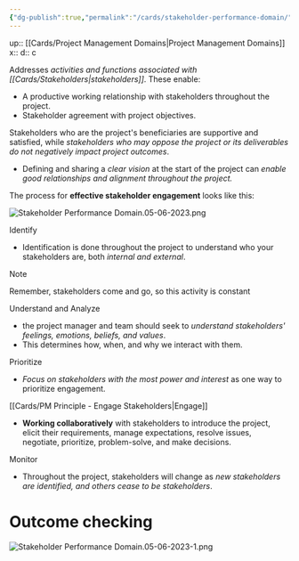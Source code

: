 ```yaml
---
{"dg-publish":true,"permalink":"/cards/stakeholder-performance-domain/"}
---
```


up:: [[Cards/Project Management Domains\|Project Management Domains]]
x:: 
d:: c


Addresses *activities and functions associated with [[Cards/Stakeholders\|stakeholders]]*. These enable:
- A productive working relationship with stakeholders throughout the project.
- Stakeholder agreement with project objectives.

Stakeholders who are the project's beneficiaries are supportive and satisfied, while *stakeholders who may oppose the project or its deliverables do not negatively impact project outcomes*.
- Defining and sharing a *clear vision* at the start of the project can *enable good relationships and alignment throughout the project.*

The process for **effective stakeholder engagement** looks like this:

![Stakeholder Performance Domain.05-06-2023.png](/img/user/Extras/Images/Stakeholder%20Performance%20Domain.05-06-2023.png)

Identify
- Identification is done throughout the project to understand who your stakeholders are, both *internal and external*.

> [!Note]
Remember, stakeholders come and go, so this activity is constant

Understand and Analyze
- the project manager and team should seek to *understand stakeholders' feelings, emotions, beliefs, and values*.
- This determines how, when, and why we interact with them.

Prioritize
- *Focus on stakeholders with the most power and interest* as one way to prioritize engagement.

[[Cards/PM Principle - Engage Stakeholders\|Engage]]
- **Working collaboratively** with stakeholders to introduce the project, elicit their requirements, manage expectations, resolve issues, negotiate, prioritize, problem-solve, and make decisions.

Monitor
- Throughout the project, stakeholders will change as *new stakeholders are identified, and others cease to be stakeholders*.

# Outcome checking

![Stakeholder Performance Domain.05-06-2023-1.png](/img/user/Extras/Images/Stakeholder%20Performance%20Domain.05-06-2023-1.png)


